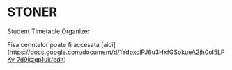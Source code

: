 # STONER
Student Timetable Organizer

Fisa cerintelor poate fi accesata [aici] (https://docs.google.com/document/d/1YdpxclPJ6u3HxfGSokueA2jh0oI5LPKv_7d9kzqp1uk/edit)
